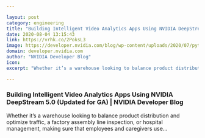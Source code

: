```yaml
---

layout: post
category: engineering
title: "Building Intelligent Video Analytics Apps Using NVIDIA DeepStream 5.0 (Updated for GA)"
date: 2020-08-04 13:15:43
link: https://vrhk.co/2PoksL3
image: https://developer.nvidia.com/blog/wp-content/uploads/2020/07/python-binding-stack.png
domain: developer.nvidia.com
author: "NVIDIA Developer Blog"
icon: 
excerpt: "Whether it’s a warehouse looking to balance product distribution and optimize traffic, a factory assembly line inspection, or hospital management, making sure that employees and caregivers use…"

---
```


### Building Intelligent Video Analytics Apps Using NVIDIA DeepStream 5.0 (Updated for GA) | NVIDIA Developer Blog

Whether it’s a warehouse looking to balance product distribution and optimize traffic, a factory assembly line inspection, or hospital management, making sure that employees and caregivers use…